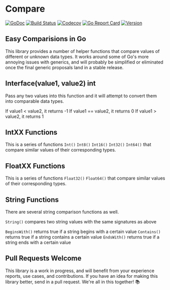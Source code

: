 # Compare

[![GoDoc](https://img.shields.io/badge/go-documentation-blue.svg?style=flat-square)](http://pkg.go.dev/github.com/benpate/rosetta/compare)
[![Build Status](https://img.shields.io/github/workflow/status/benpate/compare/Go/main)](https://github.com/benpate/rosetta/compare/actions/workflows/go.yml)
[![Codecov](https://img.shields.io/codecov/c/github/benpate/compare.svg?style=flat-square)](https://codecov.io/gh/benpate/compare)
[![Go Report Card](https://goreportcard.com/badge/github.com/benpate/rosetta/compare?style=flat-square)](https://goreportcard.com/report/github.com/benpate/rosetta/compare)
[![Version](https://img.shields.io/github/v/release/benpate/compare?include_prereleases&style=flat-square&color=brightgreen)](https://github.com/benpate/rosetta/compare/releases)

## Easy Comparisions in Go

This library provides a number of helper functions that compare values of different or unknown data types.  It works around some of Go's more annoying issues with generics, and will probably be simplified or eliminated once the final generic proposals land in a stable release.

## Interface(value1, value2) int

Pass any two values into this function and it will attempt to convert them into comparable data types.

If value1 < value2, it returns -1
If value1 == value2, it returns 0
If value1 > value2, it returns 1

## IntXX Functions

This is a series of functions `Int()` `Int8()` `Int16()` `Int32()` `Int64()` that compare similar values of their corresponding types.

## FloatXX Functions

This is a series of functions `Float32()` `Float64()` that compare similar values of their corresponding types.

## String Functions

There are several string comparison functions as well.  

`String()` compares two string values with the same signatures as above

`BeginsWith()` returns true if a string begins with a certain value
`Contains()` returns true if a string contains a certain value
`EndsWith()` returns true if a string ends with a certain value

## Pull Requests Welcome

This library is a work in progress, and will benefit from your experience reports, use cases, and contributions.  If you have an idea for making this library better, send in a pull request.  We're all in this together! 📚
